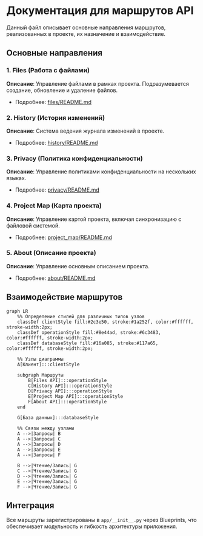# Документация для маршрутов API

Данный файл описывает основные направления маршрутов, реализованных в проекте, их назначение и взаимодействие.

## Основные направления

### 1. Files (Работа с файлами)
**Описание**: Управление файлами в рамках проекта. Подразумевается создание, обновление и удаление файлов.
- Подробнее: [files/README.md](files/README.md)

### 2. History (История изменений)
**Описание**: Система ведения журнала изменений в проекте.
- Подробнее: [history/README.md](history/README.md)

### 3. Privacy (Политика конфиденциальности)
**Описание**: Управление политиками конфиденциальности на нескольких языках.
- Подробнее: [privacy/README.md](privacy/README.md)

### 4. Project Map (Карта проекта)
**Описание**: Управление картой проекта, включая синхронизацию с файловой системой.
- Подробнее: [project_map/README.md](project_map/README.md)

### 5. About (Описание проекта)
**Описание**: Управление основным описанием проекта.
- Подробнее: [about/README.md](about/README.md)

## Взаимодействие маршрутов

```mermaid
graph LR
    %% Определение стилей для различных типов узлов
    classDef clientStyle fill:#2c3e50, stroke:#1a252f, color:#ffffff, stroke-width:2px;
    classDef operationStyle fill:#8e44ad, stroke:#6c3483, color:#ffffff, stroke-width:2px;
    classDef databaseStyle fill:#16a085, stroke:#117a65, color:#ffffff, stroke-width:2px;

    %% Узлы диаграммы
    A[Клиент]:::clientStyle

    subgraph Маршруты
        B[Files API]:::operationStyle
        C[History API]:::operationStyle
        D[Privacy API]:::operationStyle
        E[Project Map API]:::operationStyle
        F[About API]:::operationStyle
    end

    G[База данных]:::databaseStyle

    %% Связи между узлами
    A -->|Запросы| B
    A -->|Запросы| C
    A -->|Запросы| D
    A -->|Запросы| E
    A -->|Запросы| F

    B -->|Чтение/Запись| G
    C -->|Чтение/Запись| G
    D -->|Чтение/Запись| G
    E -->|Чтение/Запись| G
    F -->|Чтение/Запись| G
```

## Интеграция

Все маршруты зарегистрированы в `app/__init__.py` через Blueprints, что обеспечивает модульность и гибкость архитектуры приложения.